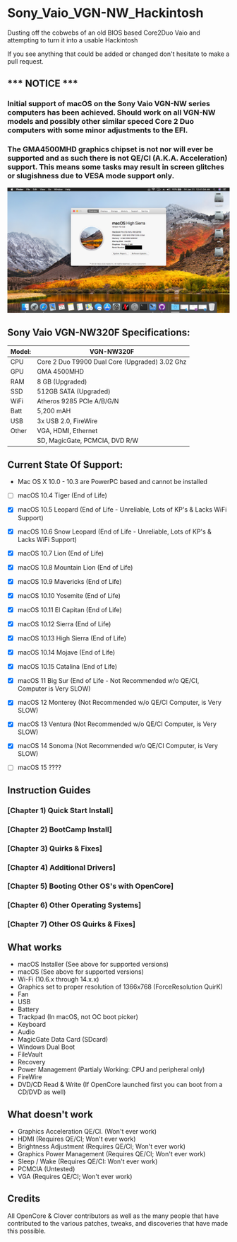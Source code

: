 # Sony_Vaio_VGN-NW_Hackintosh
Dusting off the cobwebs of an old BIOS based Core2Duo Vaio and attempting to turn it into a usable Hackintosh

If you see anything that could be added or changed don't hesitate to make a pull request.


## *** NOTICE ***
### Initial support of macOS on the Sony Vaio VGN-NW series computers has been achieved. Should work on all VGN-NW models and possibly other similar speced Core 2 Duo computers with some minor adjustments to the EFI. 
### The GMA4500MHD graphics chipset is not nor will ever be supported and as such there is not QE/CI (A.K.A. Acceleration) support. This means some tasks may result in screen glitches or slugishness due to VESA mode support only.

![High Sierra](https://github.com/balopez83/Sony_Vaio_VGN-NW320F_Hackintosh/blob/main/Screenshots/Sony-Vaio_VGN-NW320F_High-Sierra.png)

## Sony Vaio VGN-NW320F Specifications:

| Model: | VGN-NW320F |
|---|----------|
|CPU| Core 2 Duo T9900 Dual Core (Upgraded) 3.02 Ghz |
|GPU| GMA 4500MHD |
|RAM| 8 GB (Upgraded) |
|SSD| 512GB SATA (Upgraded) |
|WiFi| Atheros 9285 PCIe A/B/G/N |
|Batt| 5,200 mAH |
|USB| 3x USB 2.0, FireWire |
|Other| VGA, HDMI, Ethernet |
|     | SD, MagicGate, PCMCIA, DVD R/W |

## Current State Of Support:

- Mac OS X 10.0 - 10.3 are PowerPC based and cannot be installed
- [ ] macOS 10.4 Tiger (End of Life)
- [X] macOS 10.5 Leopard (End of Life - Unreliable, Lots of KP's & Lacks WiFi Support)
- [X] macOS 10.6 Snow Leopard (End of Life - Unreliable, Lots of KP's & Lacks WiFi Support)
- [X] macOS 10.7 Lion (End of Life)
- [X] macOS 10.8 Mountain Lion (End of Life)
- [X] macOS 10.9 Mavericks (End of Life)
- [X] macOS 10.10 Yosemite (End of Life)
- [X] macOS 10.11 El Capitan (End of Life)
- [X] macOS 10.12 Sierra (End of Life)
- [X] macOS 10.13 High Sierra (End of Life)
- [X] macOS 10.14 Mojave (End of Life)
- [X] macOS 10.15 Catalina (End of Life)
- [X] macOS 11 Big Sur (End of Life - Not Recommended w/o QE/CI, Computer is Very SLOW)
- [X] macOS 12 Monterey (Not Recommended w/o QE/CI Computer, is Very SLOW)
- [X] macOS 13 Ventura (Not Recommended w/o QE/CI Computer, is Very SLOW)
- [X] macOS 14 Sonoma (Not Recommended w/o QE/CI Computer, is Very SLOW)
- [ ] macOS 15 ????



## Instruction Guides

### [Chapter 1) Quick Start Install]
### [Chapter 2) BootCamp Install]
### [Chapter 3) Quirks & Fixes]
### [Chapter 4) Additional Drivers]
### [Chapter 5) Booting Other OS's with OpenCore]
### [Chapter 6) Other Operating Systems]
### [Chapter 7) Other OS Quirks & Fixes]



## What works 

- macOS Installer (See above for supported versions)
- macOS (See above for supported versions)
- Wi-Fi (10.6.x through 14.x.x)
- Graphics set to proper resolution of 1366x768 (ForceResolution QuirK)
- Fan
- USB
- Battery
- Trackpad (In macOS, not OC boot picker)
- Keyboard
- Audio
- MagicGate Data Card (SDcard)
- Windows Dual Boot
- FileVault
- Recovery
- Power Management (Partialy Working: CPU and peripheral only)
- FireWire
- DVD/CD Read & Write (If OpenCore launched first you can boot from a CD/DVD as well)




## What doesn't work

- Graphics Acceleration QE/CI. (Won't ever work)
- HDMI (Requires QE/CI; Won't ever work)
- Brightness Adjustment (Requires QE/CI; Won't ever work)
- Graphics Power Management (Requires QE/CI; Won't ever work)
- Sleep / Wake (Requires QE/CI: Won't ever work)
- PCMCIA (Untested)
- VGA (Requires QE/CI; Won't ever work)



## Credits
All OpenCore & Clover contributors as well as the many people that have contributed to the various patches, tweaks, and discoveries that have made this possible. 
